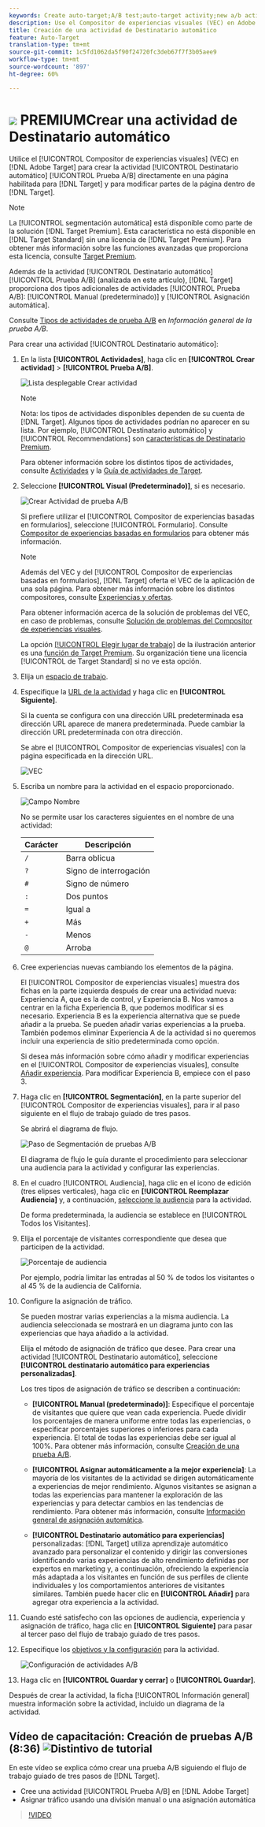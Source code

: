 ```yaml
---
keywords: Create auto-target;A/B test;auto-target activity;new a/b activity;auto target;auto-target for personalized experiences;personalized
description: Use el Compositor de experiencias visuales (VEC) en Adobe Target para crear la actividad de prueba A/B de Destinatario automático directamente en una página con Destinatario habilitado y para modificar partes de la página dentro de Destinatario.
title: Creación de una actividad de Destinatario automático
feature: Auto-Target
translation-type: tm+mt
source-git-commit: 1c5fd1062da5f90f24720fc3deb67f7f3b05aee9
workflow-type: tm+mt
source-wordcount: '897'
ht-degree: 60%

---
```



# ![](/help/assets/premium.png) PREMIUMCrear una actividad de Destinatario automático

Utilice el [!UICONTROL Compositor de experiencias visuales] (VEC) en [!DNL Adobe Target] para crear la actividad [!UICONTROL Destinatario automático] [!UICONTROL Prueba A/B] directamente en una página habilitada para [!DNL Target] y para modificar partes de la página dentro de [!DNL Target].

>[!NOTE]
>
>La [!UICONTROL segmentación automática] está disponible como parte de la solución [!DNL Target Premium]. Esta característica no está disponible en [!DNL Target Standard] sin una licencia de [!DNL Target Premium]. Para obtener más información sobre las funciones avanzadas que proporciona esta licencia, consulte [Target Premium](/help/c-intro/intro.md).
>
>Además de la actividad [!UICONTROL Destinatario automático] [!UICONTROL Prueba A/B] (analizada en este artículo), [!DNL Target] proporciona dos tipos adicionales de actividades [!UICONTROL Prueba A/B]: [!UICONTROL Manual (predeterminado)] y [!UICONTROL Asignación automática].
>
>Consulte [Tipos de actividades de prueba A/B](/help/c-activities/t-test-ab/test-ab.md#types) en *Información general de la prueba A/B*.

Para crear una actividad [!UICONTROL Destinatario automático]:

1. En la lista **[!UICONTROL Actividades]**, haga clic en **[!UICONTROL Crear actividad]** > **[!UICONTROL Prueba A/B]**.

   ![Lista desplegable Crear actividad](/help/c-activities/t-test-ab/t-test-create-ab/assets/ab_select-new.png)

   >[!NOTE]
   >
   >Nota: los tipos de actividades disponibles dependen de su cuenta de [!DNL Target]. Algunos tipos de actividades podrían no aparecer en su lista. Por ejemplo, [!UICONTROL Destinatario automático] y [!UICONTROL Recommendations] son [características de Destinatario Premium](/help/c-intro/intro.md#premium).
   >
   >Para obtener información sobre los distintos tipos de actividades, consulte [Actividades](/help/c-activities/activities.md) y la [Guía de actividades de Target](/help/c-activities/target-activities-guide.md).

1. Seleccione **[!UICONTROL Visual (Predeterminado)]**, si es necesario.

   ![Crear Actividad de prueba A/B](/help/c-activities/t-test-ab/t-test-create-ab/assets/create-ab.png)

   Si prefiere utilizar el [!UICONTROL Compositor de experiencias basadas en formularios], seleccione [!UICONTROL Formulario]. Consulte [Compositor de experiencias basadas en formularios](/help/c-experiences/form-experience-composer.md) para obtener más información.

   >[!NOTE]
   >
   >Además del VEC y del [!UICONTROL Compositor de experiencias basadas en formularios], [!DNL Target] oferta el VEC de la aplicación de una sola página. Para obtener más información sobre los distintos compositores, consulte [Experiencias y ofertas](/help/c-experiences/experiences.md).
   >
   >Para obtener información acerca de la solución de problemas del VEC, en caso de problemas, consulte [Solución de problemas del Compositor de experiencias visuales](/help/c-experiences/c-visual-experience-composer/r-troubleshoot-composer/troubleshoot-composer.md).
   >
   >La opción [[!UICONTROL Elegir lugar de trabajo]](/help/administrating-target/c-user-management/property-channel/property-channel.md) de la ilustración anterior es una [función de Target Premium](/help/c-intro/intro.md). Su organización tiene una licencia [!UICONTROL de Target Standard] si no ve esta opción.

1. Elija un [espacio de trabajo](/help/administrating-target/c-user-management/property-channel/property-channel.md).

1. Especifique la [URL de la actividad](/help/c-activities/t-test-ab/t-test-create-ab/ab-activity-url.md) y haga clic en **[!UICONTROL Siguiente]**.

   Si la cuenta se configura con una dirección URL predeterminada esa dirección URL aparece de manera predeterminada. Puede cambiar la dirección URL predeterminada con otra dirección.

   Se abre el [!UICONTROL Compositor de experiencias visuales] con la página especificada en la dirección URL.

   ![VEC](/help/c-activities/t-test-ab/t-test-create-ab/assets/vec-new.png)

1. Escriba un nombre para la actividad en el espacio proporcionado.

   ![Campo Nombre](/help/c-activities/t-test-ab/t-test-create-ab/assets/ab_newname-new.png)

   No se permite usar los caracteres siguientes en el nombre de una actividad:

   | Carácter | Descripción |
   |--- |--- |
   | `/` | Barra oblicua |
   | `?` | Signo de interrogación |
   | `#` | Signo de número |
   | `:` | Dos puntos |
   | `=` | Igual a |
   | `+` | Más |
   | `-` | Menos |
   | `@` | Arroba |

1. Cree experiencias nuevas cambiando los elementos de la página.

   El [!UICONTROL Compositor de experiencias visuales] muestra dos fichas en la parte izquierda después de crear una actividad nueva: Experiencia A, que es la de control, y Experiencia B. Nos vamos a centrar en la ficha Experiencia B, que podemos modificar si es necesario. Experiencia B es la experiencia alternativa que se puede añadir a la prueba. Se pueden añadir varias experiencias a la prueba. También podemos eliminar Experiencia A de la actividad si no queremos incluir una experiencia de sitio predeterminada como opción.

   Si desea más información sobre cómo añadir y modificar experiencias en el [!UICONTROL Compositor de experiencias visuales], consulte  [Añadir experiencia](/help/c-activities/t-test-ab/t-test-create-ab/ab-add-experience.md). Para modificar Experiencia B, empiece con el paso 3.

1. Haga clic en **[!UICONTROL Segmentación]**, en la parte superior del [!UICONTROL Compositor de experiencias visuales], para ir al paso siguiente en el flujo de trabajo guiado de tres pasos.

   Se abrirá el diagrama de flujo.

   ![Paso de Segmentación de pruebas A/B](/help/c-activities/t-test-ab/t-test-create-ab/assets/ab_flow-new.png)

   El diagrama de flujo le guía durante el procedimiento para seleccionar una audiencia para la actividad y configurar las experiencias.

1. En el cuadro [!UICONTROL Audiencia], haga clic en el icono de edición (tres elipses verticales), haga clic en **[!UICONTROL Reemplazar Audiencia]** y, a continuación, [seleccione la audiencia](/help/c-activities/t-test-ab/t-test-create-ab/ab-audience.md) para la actividad.

   De forma predeterminada, la audiencia se establece en [!UICONTROL Todos los Visitantes].

1. Elija el porcentaje de visitantes correspondiente que desea que participen de la actividad.

   ![Porcentaje de audiencia](/help/c-activities/t-test-ab/t-test-create-ab/assets/audperc-new.png)

   Por ejemplo, podría limitar las entradas al 50 % de todos los visitantes o al 45 % de la audiencia de California.

1. Configure la asignación de tráfico.

   Se pueden mostrar varias experiencias a la misma audiencia. La audiencia seleccionada se mostrará en un diagrama junto con las experiencias que haya añadido a la actividad.

   Elija el método de asignación de tráfico que desee. Para crear una actividad [!UICONTROL Destinatario automático], seleccione **[!UICONTROL destinatario automático para experiencias personalizadas]**.

   Los tres tipos de asignación de tráfico se describen a continuación:

   * **[!UICONTROL Manual (predeterminado)]**: Especifique el porcentaje de visitantes que quiere que vean cada experiencia. Puede dividir los porcentajes de manera uniforme entre todas las experiencias, o especificar porcentajes superiores o inferiores para cada experiencia. El total de todas las experiencias debe ser igual al 100%. Para obtener más información, consulte [Creación de una prueba A/B](/help/c-activities/t-test-ab/t-test-create-ab/test-create-ab.md).

   * **[!UICONTROL Asignar automáticamente a la mejor experiencia]**: La mayoría de los visitantes de la actividad se dirigen automáticamente a experiencias de mejor rendimiento. Algunos visitantes se asignan a todas las experiencias para mantener la exploración de las experiencias y para detectar cambios en las tendencias de rendimiento. Para obtener más información, consulte [Información general de asignación automática](/help/c-activities/automated-traffic-allocation/automated-traffic-allocation.md).

   * **[!UICONTROL Destinatario automático para experiencias]** personalizadas:  [!DNL Target] utiliza aprendizaje automático avanzado para personalizar el contenido y dirigir las conversiones identificando varias experiencias de alto rendimiento definidas por expertos en marketing y, a continuación, ofreciendo la experiencia más adaptada a los visitantes en función de sus perfiles de cliente individuales y los comportamientos anteriores de visitantes similares.
   También puede hacer clic en **[!UICONTROL Añadir]** para agregar otra experiencia a la actividad.

1. Cuando esté satisfecho con las opciones de audiencia, experiencia y asignación de tráfico, haga clic en **[!UICONTROL Siguiente]** para pasar al tercer paso del flujo de trabajo guiado de tres pasos.

1. Especifique los [objetivos y la configuración](/help/c-activities/t-test-ab/t-test-create-ab/ab-goals-and-settings.md) para la actividad.

   ![Configuración de actividades A/B](/help/c-activities/t-test-ab/t-test-create-ab/assets/ab_settings-new.png)

1. Haga clic en **[!UICONTROL Guardar y cerrar]** o **[!UICONTROL Guardar]**.

Después de crear la actividad, la ficha [!UICONTROL Información general] muestra información sobre la actividad, incluido un diagrama de la actividad.

## Vídeo de capacitación: Creación de pruebas A/B (8:36) ![Distintivo de tutorial](/help/assets/tutorial.png)

En este vídeo se explica cómo crear una prueba A/B siguiendo el flujo de trabajo guiado de tres pasos de [!DNL Target].

* Cree una actividad [!UICONTROL Prueba A/B] en [!DNL Adobe Target]
* Asignar tráfico usando una división manual o una asignación automática

>[!VIDEO](https://video.tv.adobe.com/v/17391)